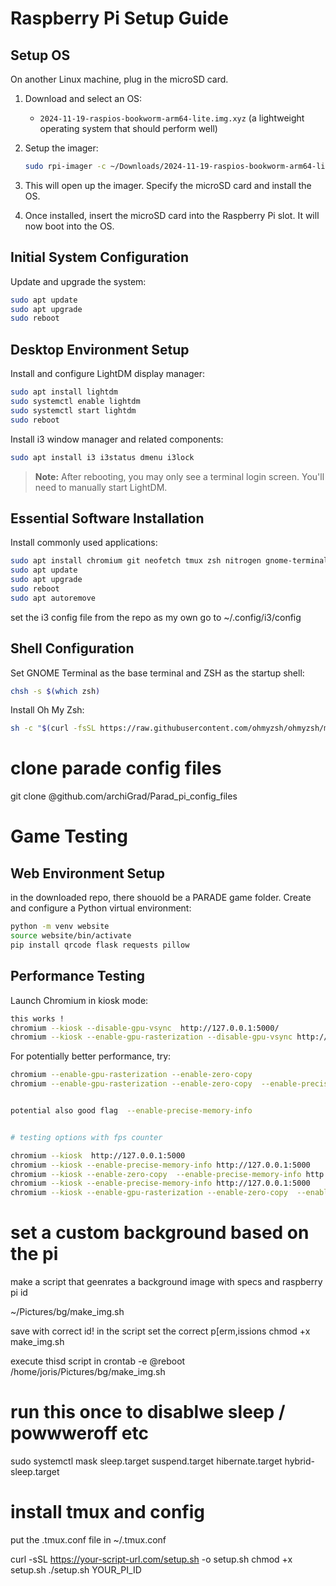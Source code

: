 # Raspberry Pi Setup Guide

## Setup OS

On another Linux machine, plug in the microSD card.

1. Download and select an OS:
   - `2024-11-19-raspios-bookworm-arm64-lite.img.xyz` (a lightweight operating system that should perform well)

2. Setup the imager:
   ```bash
   sudo rpi-imager -c ~/Downloads/2024-11-19-raspios-bookworm-arm64-lite.img.xyz
   ```

3. This will open up the imager. Specify the microSD card and install the OS.

4. Once installed, insert the microSD card into the Raspberry Pi slot. It will now boot into the OS.

## Initial System Configuration

Update and upgrade the system:
```bash
sudo apt update
sudo apt upgrade
sudo reboot
```

## Desktop Environment Setup

Install and configure LightDM display manager:
```bash
sudo apt install lightdm
sudo systemctl enable lightdm
sudo systemctl start lightdm
sudo reboot
```

Install i3 window manager and related components:
```bash
sudo apt install i3 i3status dmenu i3lock
```
> **Note:** After rebooting, you may only see a terminal login screen. You'll need to manually start LightDM. 
## Essential Software Installation

Install commonly used applications:
```bash
sudo apt install chromium git neofetch tmux zsh nitrogen gnome-terminal vim vim-gtk3 pcmanfm htop feh scrot imagemagick tree
sudo apt update
sudo apt upgrade
sudo reboot
sudo apt autoremove
```

set the i3 config file from the repo as my own
go to ~/.config/i3/config

## Shell Configuration

Set GNOME Terminal as the base terminal and ZSH as the startup shell:
```bash
chsh -s $(which zsh)
```

Install Oh My Zsh:
```bash
sh -c "$(curl -fsSL https://raw.githubusercontent.com/ohmyzsh/ohmyzsh/master/tools/install.sh)"
```

# clone parade config files
git clone @github.com/archiGrad/Parad_pi_config_files


# Game Testing
## Web Environment Setup
in the downloaded repo, there shouold be a PARADE game folder.
Create and configure a Python virtual environment:
```bash
python -m venv website
source website/bin/activate
pip install qrcode flask requests pillow
```

## Performance Testing

Launch Chromium in kiosk mode:
```bash
this works !
chromium --kiosk --disable-gpu-vsync  http://127.0.0.1:5000/
chromium --kiosk --enable-gpu-rasterization --disable-gpu-vsync http://127.0.0.1:5000/
```

For potentially better performance, try:
```bash
chromium --enable-gpu-rasterization --enable-zero-copy
chromium --enable-gpu-rasterization --enable-zero-copy  --enable-precise-memory-info


potential also good flag  --enable-precise-memory-info


# testing options with fps counter

chromium --kiosk  http://127.0.0.1:5000
chromium --kiosk --enable-precise-memory-info http://127.0.0.1:5000
chromium --kiosk --enable-zero-copy  --enable-precise-memory-info http://127.0.0.1:5000
chromium --kiosk --enable-precise-memory-info http://127.0.0.1:5000
chromium --kiosk --enable-gpu-rasterization --enable-zero-copy  --enable-precise-memory-info http://127.0.0.1:5000


```

# set a custom background based on the pi

make a script  that geenrates a background image with specs and raspberry pi id

~/Pictures/bg/make_img.sh

save with correct id! in the script
set the correct p[erm,issions chmod +x make_img.sh

execute thisd script in crontab -e
@reboot /home/joris/Pictures/bg/make_img.sh

#  run this once to disablwe sleep / powwweroff etc
sudo systemctl mask sleep.target suspend.target hibernate.target hybrid-sleep.target


# install tmux and config
put the .tmux.conf file in ~/.tmux.conf


curl -sSL https://your-script-url.com/setup.sh -o setup.sh
chmod +x setup.sh
./setup.sh YOUR_PI_ID

